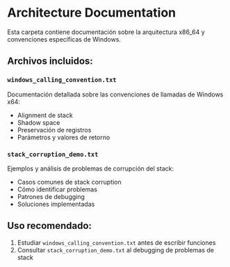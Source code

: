 # Architecture Documentation

Esta carpeta contiene documentación sobre la arquitectura x86_64 y convenciones específicas de Windows.

## Archivos incluidos:

### `windows_calling_convention.txt`
Documentación detallada sobre las convenciones de llamadas de Windows x64:
- Alignment de stack
- Shadow space
- Preservación de registros
- Parámetros y valores de retorno

### `stack_corruption_demo.txt`
Ejemplos y análisis de problemas de corrupción del stack:
- Casos comunes de stack corruption
- Cómo identificar problemas
- Patrones de debugging
- Soluciones implementadas

## Uso recomendado:
1. Estudiar `windows_calling_convention.txt` antes de escribir funciones
2. Consultar `stack_corruption_demo.txt` al debugging de problemas de stack